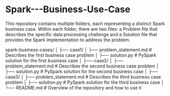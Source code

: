 # Spark---Business-Use-Case
This repository contains multiple folders, each representing a distinct Spark business case. Within each folder, there are two files: a Problem file that describes the specific data processing 
challenge and a Solution file that provides the Spark implementation to address the problem.

spark-business-cases/
│
├── case1/
│   ├── problem_statement.md   # Describes the first business case problem
│   ├── solution.py            # PySpark solution for the first business case
│
├── case2/
│   ├── problem_statement.md   # Describes the second business case problem
│   ├── solution.py            # PySpark solution for the second business case
│
├── case3/
│   ├── problem_statement.md   # Describes the third business case problem
│   ├── solution.py            # PySpark solution for the third business case
│
└── README.md                  # Overview of the repository and how to use it

